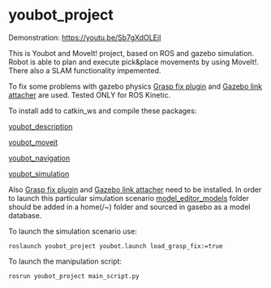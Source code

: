 # youbot_project

Demonstration: https://youtu.be/Sb7gXdOLEjI

This is Youbot and MoveIt! project, based on ROS and gazebo simulation. Robot is able to plan and execute pick&place movements by using MoveIt!. There also a SLAM functionality impemented.

To fix some problems with gazebo physics [Grasp fix plugin](https://github.com/JenniferBuehler/gazebo-pkgs/wiki/The-Gazebo-grasp-fix-plugin) and [Gazebo link attacher](https://github.com/pal-robotics/gazebo_ros_link_attacher) are used. Tested ONLY for ROS Kinetic.

To install add to catkin_ws and compile these packages:

[youbot_description](https://github.com/mikhail-chirkov/youbot_description)

[youbot_moveit](https://github.com/mikhail-chirkov/youbot_moveit)

[youbot_navigation](https://github.com/mikhail-chirkov/youbot_navigation)

[youbot_simulation](https://github.com/mikhail-chirkov/youbot_simulation)

Also [Grasp fix plugin](https://github.com/JenniferBuehler/gazebo-pkgs/wiki/The-Gazebo-grasp-fix-plugin) and [Gazebo link attacher](https://github.com/pal-robotics/gazebo_ros_link_attacher) need to  be installed.
In order to launch this particular simulation scenario [model_editor_models](https://github.com/mikhail-chirkov/model_editor_models) folder should be added in a home(/~) folder and sourced in gasebo as a model database.

To launch the simulation scenario use:

`roslaunch youbot_project youbot.launch load_grasp_fix:=true`

To launch the manipulation script:

`rosrun youbot_project main_script.py`
